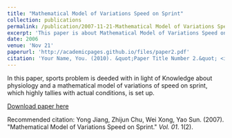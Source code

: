 ```yaml
---
title: "Mathematical Model of Variations Speed on Sprint"
collection: publications
permalink: /publication/2007-11-21-Mathematical Model of Variations Speed on Sprint
excerpt: 'This paper is about Mathematical Model of Variations Speed on Sprint.'
date: 2006
venue: 'Nov 21'
paperurl: 'http://academicpages.github.io/files/paper2.pdf'
citation: 'Your Name, You. (2010). &quot;Paper Title Number 2.&quot; <i>Journal 1</i>. 1(2).'
---
```

In this paper, sports problem is deeded with in light of Knowledge about physiology and a mathematical model of variations of speed on sprint, which highly tallies with actual conditions, is set up.

[Download paper here](http://academicpages.github.io/files/paper2.pdf)

Recommended citation: Yong Jiang, Zhijun Chu, Wei Xong, Yao Sun. (2007). "Mathematical Model of Variations Speed on Sprint." <i>Vol. 01</i>. 1(2).
